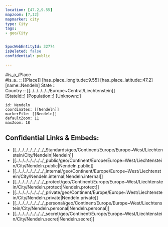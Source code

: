 ```yaml
---
location: [47.2,9.55] 
mapzoom: [7,12] 
mapmarker: city 
type: City
tags:
- geo/City


SpocWebEntityId: 32774
isDeleted: false
confidential: public

---
```

#is_a_/Place  
#is_a_ :: [[Place]] 
[has_place_longitude::9.55] 
[has_place_latitude::47.2] 
[name::Nendeln] 
State ::  
Country :: [[../../../../../Europe~Central/Liechtenstein]]  
[StateId::] 
[Population::] 
[Unknown::] 


```leaflet
id: Nendeln
coordinates: [[Nendeln]] 
markerFile: [[Nendeln]] 
defaultZoom: 11 
maxZoom: 18
```


## Confidential Links & Embeds: 
- [[../../../../../../../_Standards/geo/Continent/Europe/Europe~West/Liechtenstein/City/Nendeln|Nendeln]] 
- [[../../../../../../../_public/geo/Continent/Europe/Europe~West/Liechtenstein/City/Nendeln.public|Nendeln.public]] 
- [[../../../../../../../_internal/geo/Continent/Europe/Europe~West/Liechtenstein/City/Nendeln.internal|Nendeln.internal]] 
- [[../../../../../../../_protect/geo/Continent/Europe/Europe~West/Liechtenstein/City/Nendeln.protect|Nendeln.protect]] 
- [[../../../../../../../_private/geo/Continent/Europe/Europe~West/Liechtenstein/City/Nendeln.private|Nendeln.private]] 
- [[../../../../../../../_personal/geo/Continent/Europe/Europe~West/Liechtenstein/City/Nendeln.personal|Nendeln.personal]] 
- [[../../../../../../../_secret/geo/Continent/Europe/Europe~West/Liechtenstein/City/Nendeln.secret|Nendeln.secret]] 
